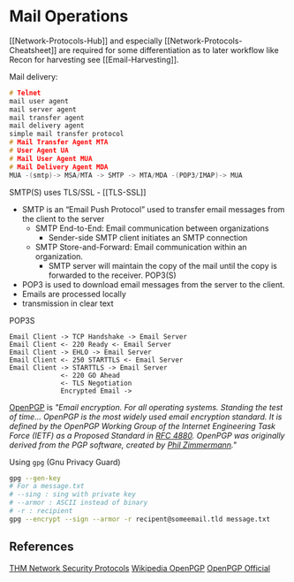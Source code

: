 # Mail Operations 

[[Network-Protocols-Hub]] and especially [[Network-Protocols-Cheatsheet]] are required for some differentiation as to later workflow like Recon for harvesting see [[Email-Harvesting]].

Mail delivery:
```c
# Telnet
mail user agent
mail server agent
mail transfer agent
mail delivery agent
simple mail transfer protocol
# Mail Transfer Agent MTA
# User Agent UA
# Mail User Agent MUA
# Mail Delivery Agent MDA
MUA -(smtp)-> MSA/MTA -> SMTP -> MTA/MDA -(POP3/IMAP)-> MUA
```

SMTP(S) uses TLS/SSL - [[TLS-SSL]]
- SMTP is an “Email Push Protocol” used to transfer email messages from the client to the server
	- SMTP End-to-End: Email communication between organizations
		 - Sender-side SMTP client initiates an SMTP connection
	- SMTP Store-and-Forward: Email communication within an organization. 
		 - SMTP server will maintain the copy of the mail until the copy is forwarded to the receiver.
POP3(S)
- POP3 is used to download email messages from the server to the client.
- Emails are processed locally
- transmission in clear text

POP3S
```goat
Email Client -> TCP Handshake -> Email Server
Email Client <- 220 Ready <- Email Server
Email Client -> EHLO -> Email Server
Email Client <- 250 STARTTLS <- Email Server
Email Client -> STARTTLS -> Email Server
			 <- 220 GO Ahead
			 <- TLS Negotiation 
			 Encrypted Email -> 
```

[OpenPGP](https://www.openpgp.org/) is *"Email encryption. For all operating systems. Standing the test of time... OpenPGP is the most widely used email encryption standard. It is defined by the OpenPGP Working Group of the Internet Engineering Task Force (IETF) as a Proposed Standard in [RFC 4880](https://tools.ietf.org/html/rfc4880). OpenPGP was originally derived from the PGP software, created by [Phil Zimmermann](https://philzimmermann.com)."* 

Using `gpg` (Gnu Privacy Guard)
```bash
gpg --gen-key
# For a message.txt
# --sing : sing with private key
# --armor : ASCII instead of binary
# -r : recipient
gpg --encrypt --sign --armor -r recipent@someemail.tld message.txt
```

## References

[THM Network Security Protocols](https://tryhackme.com/room/networksecurityprotocols)
[Wikipedia OpenPGP](https://en.wikipedia.org/wiki/Pretty_Good_Privacy)
[OpenPGP Official](https://www.openpgp.org/)